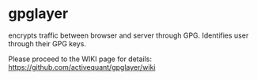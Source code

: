 gpglayer
========

encrypts traffic between browser and server through GPG. Identifies user through their GPG keys.

Please proceed to the WIKI page for details: https://github.com/activequant/gpglayer/wiki 
